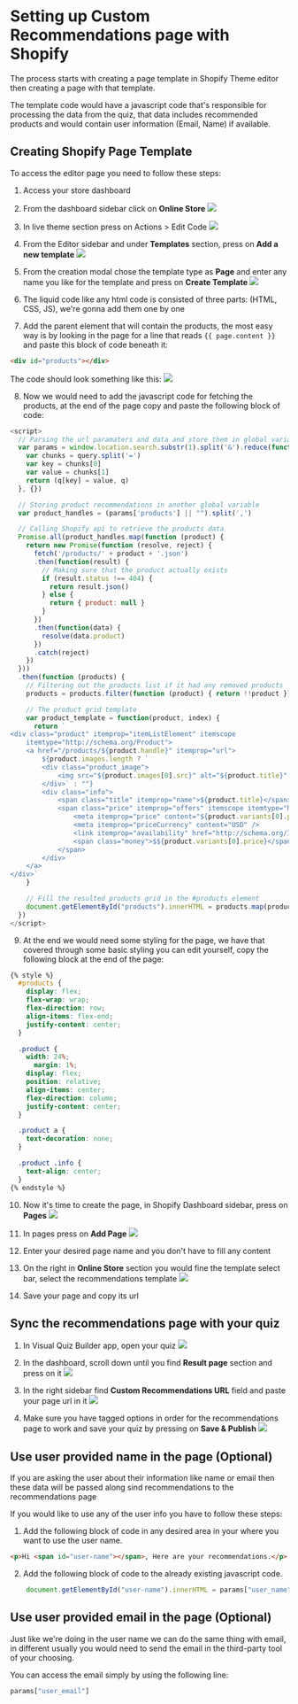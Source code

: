 # Setting up Custom Recommendations page with Shopify

The process starts with creating a page template in Shopify Theme editor then creating a page with that template.

The template code would have a javascript code that's responsible for processing the data from the quiz, that data includes recommended products and would contain user information (Email, Name) if available.

## Creating Shopify Page Template

To access the editor page you need to follow these steps:

1. Access your store dashboard

2. From the dashboard sidebar click on **Online Store**
![](../images/recommendations/step-2.png)

3. In live theme section press on Actions > Edit Code
![](../images/recommendations/step-3.png)

4. From the Editor sidebar and under **Templates** section, press on **Add a new template**
![](../images/recommendations/step-4.png)

5. From the creation modal chose the template type as **Page** and enter any name you like for the template and press on **Create Template**
![](../images/recommendations/step-5.png)

6. The liquid code like any html code is consisted of three parts: (HTML, CSS, JS), we're gonna add them one by one

7. Add the parent element that will contain the products, the most easy way is by looking in the page for a line that reads `{{ page.content }}` and paste this block of code beneath it:
```html
<div id="products"></div>
```
The code should look something like this:
![](../images/recommendations/step-7.png)

8. Now we would need to add the javascript code for fetching the products, at the end of the page copy and paste the following block of code:

```javascript
<script>
  // Parsing the url paramaters and data and store them in global variable "params"
  var params = window.location.search.substr(1).split('&').reduce(function (q, query) {
    var chunks = query.split('=')
    var key = chunks[0]
    var value = chunks[1]
    return (q[key] = value, q)
  }, {})

  // Storing product recommendations in another global variable
  var product_handles = (params['products'] || "").split(',')

  // Calling Shopify api to retrieve the products data
  Promise.all(product_handles.map(function (product) {
    return new Promise(function (resolve, reject) {
      fetch('/products/' + product + '.json')
      .then(function(result) { 
        // Making sure that the product actually exists
        if (result.status !== 404) {
          return result.json()
        } else {
          return { product: null }
        }
      })
      .then(function(data) { 
        resolve(data.product)
      })
      .catch(reject)
    })
  }))
  .then(function (products) {
    // Filtering out the products list if it had any removed products
    products = products.filter(function (product) { return !!product })

    // The product grid template    
    var product_template = function(product, index) {
      return `
<div class="product" itemprop="itemListElement" itemscope
    itemtype="http://schema.org/Product">
    <a href="/products/${product.handle}" itemprop="url">
		${product.images.length ? `
		<div class="product_image">
			<img src="${product.images[0].src}" alt="${product.title}" />
		</div>` : ""}
        <div class="info">
            <span class="title" itemprop="name">${product.title}</span>
            <span class="price" itemprop="offers" itemscope itemtype="http://schema.org/Offer">
                <meta itemprop="price" content="${product.variants[0].price}" />
                <meta itemprop="priceCurrency" content="USD" />
                <link itemprop="availability" href="http://schema.org/InStock">
                <span class="money">$${product.variants[0].price}</span>
            </span>
        </div>
    </a>
</div>`
    }

    // Fill the resulted products grid in the #products element
    document.getElementById("products").innerHTML = products.map(product_template).join('')
  })
</script>
```

9. At the end we would need some styling for the page, we have that covered through some basic styling you can edit yourself, copy the following block at the end of the page:

```css
{% style %}
  #products {
    display: flex;
    flex-wrap: wrap;
    flex-direction: row;
    align-items: flex-end;
    justify-content: center;
  }

  .product {
    width: 24%;
	  margin: 1%;
    display: flex;
    position: relative;
    align-items: center;
    flex-direction: column;
    justify-content: center;
  }

  .product a {
    text-decoration: none;
  }

  .product .info {
    text-align: center;
  }
{% endstyle %}
```

10. Now it's time to create the page, in Shopify Dashboard sidebar, press on **Pages**
![](../images/recommendations/step-10.png)

11. In pages press on **Add Page**
![](../images/recommendations/step-11.png)

12. Enter your desired page name and you don't have to fill any content

13. On the right in **Online Store** section you would fine the template select bar, select the recommendations template
![](../images/recommendations/step-13.png)

14. Save your page and copy its url

## Sync the recommendations page with your quiz

1. In Visual Quiz Builder app, open your quiz
![](../images/recommendations/step-15.png)

2. In the dashboard, scroll down until you find **Result page** section and press on it
![](../images/recommendations/step-16.png)

3. In the right sidebar find **Custom Recommendations URL** field and paste your page url in it
![](../images/recommendations/step-17.png)

4. Make sure you have tagged options in order for the recommendations page to work and save your quiz by pressing on **Save & Publish**
![](../images/recommendations/step-18.png)

## Use user provided name in the page (Optional)

If you are asking the user about their information like name or email then these data will be passed along sind recommendations to the recommendations page

If you would like to use any of the user info you have to follow these steps:

1. Add the following block of code in any desired area in your where you want to use the user name.

```html
<p>Hi <span id="user-name"></span>, Here are your recommendations.</p>
```

2. Add the following block of code to the already existing javascript code.
```javascript
    document.getElementById("user-name").innerHTML = params["user_name"]
```

## Use user provided email in the page (Optional)

Just like we're doing in the user name we can do the same thing with email, in different usually you would need to send the email in the third-party tool of your choosing.

You can access the email simply by using the following line:
```javascript
params["user_email"]
```